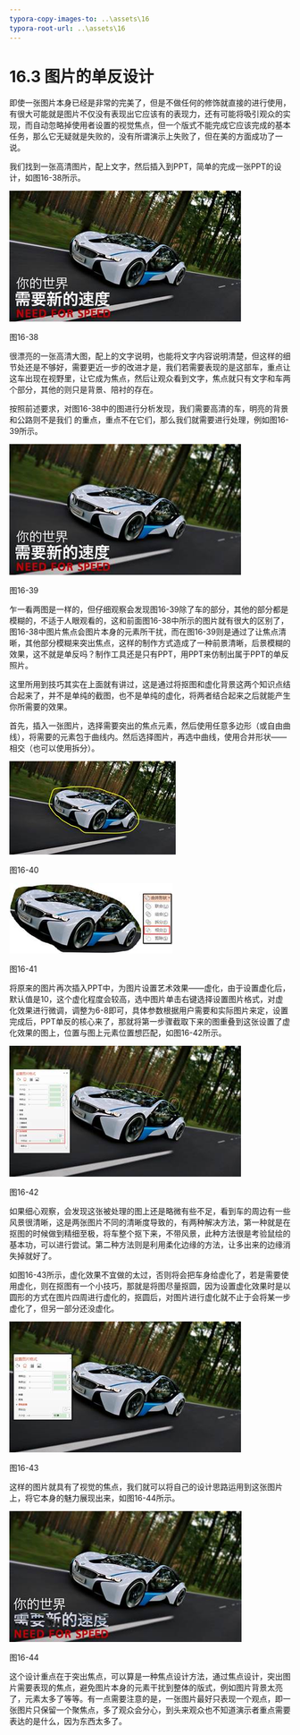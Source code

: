 ```yaml
---
typora-copy-images-to: ..\assets\16
typora-root-url: ..\assets\16
---
```


# 16.3  图片的单反设计

即使一张图片本身已经是非常的完美了，但是不做任何的修饰就直接的进行使用，有很大可能就是图片不仅没有表现出它应该有的表现力，还有可能将吸引观众的实现，而自动忽略掉使用者设置的视觉焦点，但一个版式不能完成它应该完成的基本任务，那么它无疑就是失败的，没有所谓演示上失败了，但在美的方面成功了一说。

我们找到一张高清图片，配上文字，然后插入到PPT，简单的完成一张PPT的设计，如图16-38所示。

![img](../../.gitbook/assets/image040%20%285%29.jpg)

图16-38

很漂亮的一张高清大图，配上的文字说明，也能将文字内容说明清楚，但这样的细节处还是不够好，需要更近一步的改进才是，我们若需要表现的是这部车，重点让这车出现在视野里，让它成为焦点，然后让观众看到文字，焦点就只有文字和车两个部分，其他的则只是背景、陪衬的存在。

按照前述要求，对图16-38中的图进行分析发现，我们需要高清的车，明亮的背景和公路则不是我们 的重点，重点不在它们，那么我们就需要进行处理，例如图16-39所示。

![img](../../.gitbook/assets/image041%20%281%29.jpg)

图16-39

乍一看两图是一样的，但仔细观察会发现图16-39除了车的部分，其他的部分都是模糊的，不适于人眼观看的，这和前面图16-38中所示的图片就有很大的区别了，图16-38中图片焦点会图片本身的元素所干扰，而在图16-39则是通过了让焦点清晰，其他部分模糊来突出焦点，这样的制作方式造成了一种前景清晰，后景模糊的效果，这不就是单反吗？制作工具还是只有PPT，用PPT来仿制出属于PPT的单反照片。

这里所用到技巧其实在上面就有讲过，这是通过将抠图和虚化背景这两个知识点结合起来了，并不是单纯的截图，也不是单纯的虚化，将两者结合起来之后就能产生你所需要的效果。

首先，插入一张图片，选择需要突出的焦点元素，然后使用任意多边形（或自由曲线），将需要的元素包于曲线内。然后选择图片，再选中曲线，使用合并形状——相交（也可以使用拆分）。

![img](../../.gitbook/assets/image042%20%2811%29.jpg)

图16-40

![img](../../.gitbook/assets/image043%20%289%29.jpg)

图16-41

将原来的图片再次插入PPT中，为图片设置艺术效果——虚化，由于设置虚化后，默认值是10，这个虚化程度会较高，选中图片单击右键选择设置图片格式，对虚化效果进行微调，调整为6-8即可，具体参数根据用户需要和实际图片来定，设置完成后，PPT单反的核心来了，那就将第一步骤截取下来的图重叠到这张设置了虚化效果的图上，位置与图上元素位置想匹配，如图16-42所示。

![img](../../.gitbook/assets/image044%20%2810%29.jpg)

图16-42

如果细心观察，会发现这张被处理的图上还是略微有些不足，看到车的周边有一些风景很清晰，这是两张图片不同的清晰度导致的，有两种解决方法，第一种就是在抠图的时候做到精细至极，将车整个抠下来，不带风景，此种方法很是考验鼠绘的基本功，可以进行尝试。第二种方法则是利用柔化边缘的方法，让多出来的边缘消失掉就好了。

如图16-43所示，虚化效果不宜做的太过，否则将会把车身给虚化了，若是需要使用虚化，则在抠图有一个小技巧，那就是将图尽量抠圆，因为设置虚化效果时是以圆形的方式在图片四周进行虚化的，抠圆后，对图片进行虚化就不止于会将某一步虚化了，但另一部分还没虚化。

![img](../../.gitbook/assets/image045.jpg)

图16-43

这样的图片就具有了视觉的焦点，我们就可以将自己的设计思路运用到这张图片上，将它本身的魅力展现出来，如图16-44所示。

![img](../../.gitbook/assets/image046%20%2815%29.jpg)

图16-44

这个设计重点在于突出焦点，可以算是一种焦点设计方法，通过焦点设计，突出图片需要表现的焦点，避免图片本身的元素干扰到整体的版式，例如图片背景太亮了，元素太多了等等。有一点需要注意的是，一张图片最好只表现一个观点，即一张图片只保留一个聚焦点，多了观众会分心，到头来观众也不知道演示者重点需要表达的是什么，因为东西太多了。

